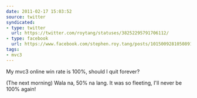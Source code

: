 ```yaml
---
date: 2011-02-17 15:03:52
source: twitter
syndicated:
- type: twitter
  url: https://twitter.com/roytang/statuses/38252295791706112/
- type: facebook
  url: https://www.facebook.com/stephen.roy.tang/posts/10150092810508912
tags:
- mvc3
---
```


My mvc3 online win rate is 100%, should I quit forever?

(The next morning) Wala na, 50% na lang. It was so fleeting, I'll never be 100% again!